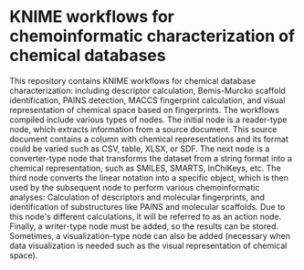 # KNIME workflows for chemoinformatic characterization of chemical databases
This repository contains KNIME workflows for chemical database characterization: including descriptor calculation, Bemis-Murcko scaffold identification, PAINS detection, MACCS fingerprint calculation, and visual representation of chemical space based on fingerprints. 
The workflows compiled include various types of nodes. The initial node is a reader-type node, which extracts information from a source document. This source document contains a column with chemical representations and its format could be varied such as CSV, table, XLSX, or SDF.
The next node is a converter-type node that transforms the dataset from a string format into a chemical representation, such as SMILES, SMARTS, InChiKeys, etc. 
The third node converts the linear notation into a specific object, which is then used by the subsequent node to perform various chemoinformatic analyses: Calculation of descriptors and molecular fingerprints, and identification of substructures like PAINS and molecular scaffolds. Due to this node's different calculations, it will be referred to as an action node. 
Finally, a writer-type node must be added, so the results can be stored. Sometimes, a visualization-type node can also be added (necessary when data visualization is needed such as the visual representation of chemical space).
